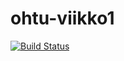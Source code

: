 # ohtu-viikko1

[![Build Status](https://travis-ci.org/Maethorr/ohtu-viikko1.svg?branch=master)](https://travis-ci.org/Maethorr/ohtu-viikko1)

